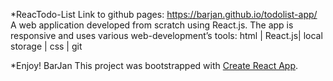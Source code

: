 *ReacTodo-List
Link to github pages: https://barjan.github.io/todolist-app/
A web application developed from scratch using React.js.
The app is responsive and uses various web-development’s tools:
html | React.js| local storage | css | git

*Enjoy!
BarJan
This project was bootstrapped with [Create React App](https://github.com/facebook/create-react-app).

